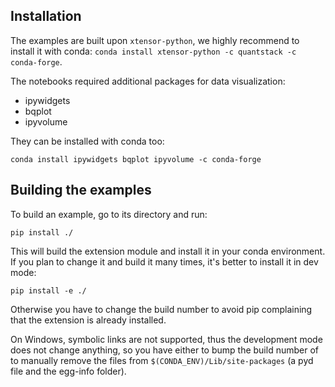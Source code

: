 ## Installation

The examples are built upon `xtensor-python`, we highly recommend to install it with conda:
`conda install xtensor-python -c quantstack -c conda-forge`.

The notebooks required additional packages for data visualization:

- ipywidgets
- bqplot
- ipyvolume

They can be installed with conda too:

`conda install ipywidgets bqplot ipyvolume -c conda-forge`

## Building the examples

To build an example, go to its directory and run:

`pip install ./`

This will build the extension module and install it in your conda environment. If you
plan to change it and build it many times, it's better to install it in dev mode:

`pip install -e ./`

Otherwise you have to change the build number to avoid pip complaining that the extension
is already installed.

On Windows, symbolic links are not supported, thus the development mode does not change anything,
so you have either to bump the build number of to manually remove the files from
`$(CONDA_ENV)/Lib/site-packages` (a pyd file and the egg-info folder).

